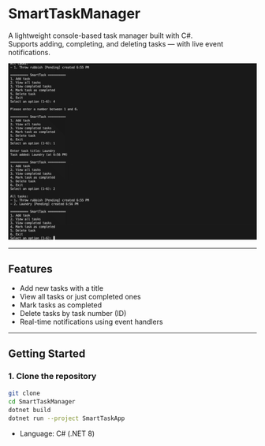 # SmartTaskManager

A lightweight console-based task manager built with C#.  
Supports adding, completing, and deleting tasks — with live event notifications.

![Demo](./Logs/demo.gif)

---

## Features

- Add new tasks with a title
- View all tasks or just completed ones
- Mark tasks as completed
- Delete tasks by task number (ID)
- Real-time notifications using event handlers

---

## Getting Started

### 1. Clone the repository

```bash
git clone 
cd SmartTaskManager
dotnet build
dotnet run --project SmartTaskApp

```
- Language: C# (.NET 8)
